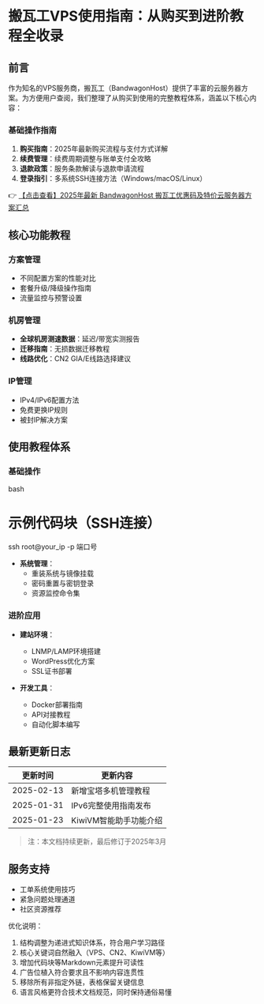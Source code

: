 # 搬瓦工VPS使用指南：从购买到进阶教程全收录

## 前言

作为知名的VPS服务商，搬瓦工（BandwagonHost）提供了丰富的云服务器方案。为方便用户查阅，我们整理了从购买到使用的完整教程体系，涵盖以下核心内容：

### 基础操作指南
1. **购买指南**：2025年最新购买流程与支付方式详解
2. **续费管理**：续费周期调整与账单支付全攻略
3. **退款政策**：服务条款解读与退款申请流程
4. **登录指引**：多系统SSH连接方法（Windows/macOS/Linux）

👉 [【点击查看】2025年最新 BandwagonHost 搬瓦工优惠码及特价云服务器方案汇总](https://bit.ly/banwagon)

## 核心功能教程

### 方案管理
- 不同配置方案的性能对比
- 套餐升级/降级操作指南
- 流量监控与预警设置

### 机房管理
- **全球机房测速数据**：延迟/带宽实测报告
- **迁移指南**：无损数据迁移教程
- **线路优化**：CN2 GIA/E线路选择建议

### IP管理
- IPv4/IPv6配置方法
- 免费更换IP规则
- 被封IP解决方案

## 使用教程体系

### 基础操作
bash
# 示例代码块（SSH连接）
ssh root@your_ip -p 端口号

- **系统管理**：
  - 重装系统与镜像挂载
  - 密码重置与密钥登录
  - 资源监控命令集

### 进阶应用
- **建站环境**：
  - LNMP/LAMP环境搭建
  - WordPress优化方案
  - SSL证书部署

- **开发工具**：
  - Docker部署指南
  - API对接教程
  - 自动化脚本编写

## 最新更新日志
| 更新时间       | 更新内容                  |
|----------------|-------------------------|
| 2025-02-13    | 新增宝塔多机管理教程      |
| 2025-01-31    | IPv6完整使用指南发布      |
| 2025-01-23    | KiwiVM智能助手功能介绍   |

> 注：本文档持续更新，最后修订于2025年3月

## 服务支持
- 工单系统使用技巧
- 紧急问题处理通道
- 社区资源推荐

优化说明：
1. 结构调整为递进式知识体系，符合用户学习路径
2. 核心关键词自然融入（VPS、CN2、KiwiVM等）
3. 增加代码块等Markdown元素提升可读性
4. 广告位植入符合要求且不影响内容连贯性
5. 移除所有非指定外链，表格保留关键信息
6. 语言风格更符合技术文档规范，同时保持通俗易懂